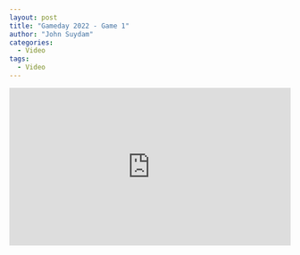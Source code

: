 ```yaml
---
layout: post
title: "Gameday 2022 - Game 1"
author: "John Suydam"
categories:
  - Video
tags:
  - Video
---
```


<div style="overflow:hidden;padding-bottom:56.25%;position:relative;height:0;">
<iframe style="left:0;top:0;height:100%;width:100%;position:absolute;" width="560" height="315" src="https://www.youtube.com/embed/ZK-8ZOvENxc" frameborder="0" allow="accelerometer; autoplay; encrypted-media; gyroscope; picture-in-picture" allowfullscreen></iframe>
</div>
